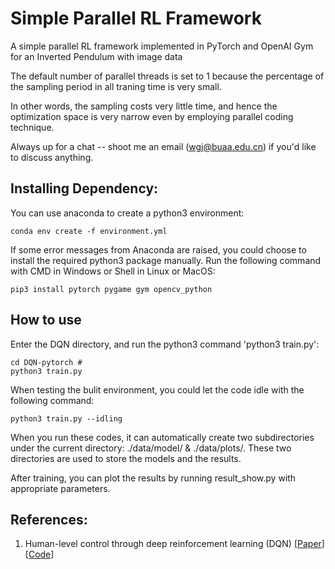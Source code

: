 # Simple Parallel RL Framework

A simple parallel RL framework implemented in PyTorch and OpenAI Gym for an Inverted Pendulum with image data

The default number of parallel threads is set to 1 because the percentage of the sampling period in all traning time is very small. 

In other words, the sampling costs very little time, and hence the optimization space is very narrow even by employing parallel coding technique.

Always up for a chat -- shoot me an email (wgj@buaa.edu.cn) if you'd like to discuss anything.

## Installing Dependency: 
You can use anaconda to create a python3 environment:

```
conda env create -f environment.yml
```

If some error messages from Anaconda are raised, you could choose to install the required python3 
package manually.
Run the following command with CMD in Windows or Shell in Linux or MacOS:

```
pip3 install pytorch pygame gym opencv_python 
```

## How to use

Enter the DQN directory, and run the python3 command 'python3 train.py':
```
cd DQN-pytorch # 
python3 train.py
```

When testing the bulit environment, you could let the code idle with the following command:

```
python3 train.py --idling
```

When you run these codes, it can automatically create two subdirectories under the current directory: ./data/model/ & ./data/plots/. These two directories are used to store the models and the results.

After training, you can plot the results by running result_show.py with appropriate parameters.

## References:

1. Human-level control through deep reinforcement learning (DQN)   [[Paper](https://www.nature.com/articles/nature14236)]   [[Code](https://github.com/buaawgj/DQN-pytorch/dqn.py)]
